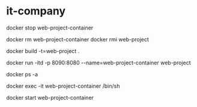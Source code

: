 # it-company
docker stop web-project-container

docker rm web-project-container
docker rmi web-project

docker build -t=web-project .

docker run -itd -p 8090:8080 --name=web-project-container web-project

docker ps -a

docker exec -it web-project-container /bin/sh

docker start web-project-container
